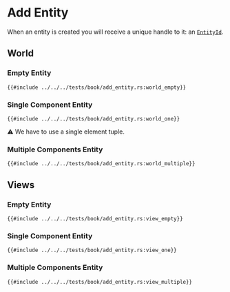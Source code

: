 # Add Entity

When an entity is created you will receive a unique handle to it: an [`EntityId`](https://docs.rs/shipyard/latest/shipyard/struct.EntityId.html).

## World

### Empty Entity

```rust, noplaypen
{{#include ../../../tests/book/add_entity.rs:world_empty}}
```

### Single Component Entity

```rust, noplaypen
{{#include ../../../tests/book/add_entity.rs:world_one}}
```

⚠️ We have to use a single element tuple.

### Multiple Components Entity

```rust, noplaypen
{{#include ../../../tests/book/add_entity.rs:world_multiple}}
```

## Views

### Empty Entity

```rust, noplaypen
{{#include ../../../tests/book/add_entity.rs:view_empty}}
```

### Single Component Entity

```rust, noplaypen
{{#include ../../../tests/book/add_entity.rs:view_one}}
```

### Multiple Components Entity

```rust, noplaypen
{{#include ../../../tests/book/add_entity.rs:view_multiple}}
```
